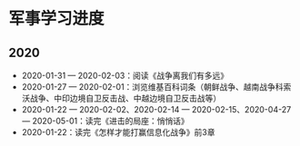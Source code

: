 # 军事学习进度

## 2020

- 2020-01-31 — 2020-02-03：阅读《战争离我们有多远》
- 2020-01-27 — 2020-02-01：浏览维基百科词条（朝鲜战争、越南战争科索沃战争、中印边境自卫反击战、中越边境自卫反击战等）
- 2020-01-22 — 2020-02-02、2020-02-14 — 2020-02-15、2020-04-27 — 2020-05-01：读完《进击的局座：悄悄话》
- 2020-01-22：读完《怎样才能打赢信息化战争》前3章
